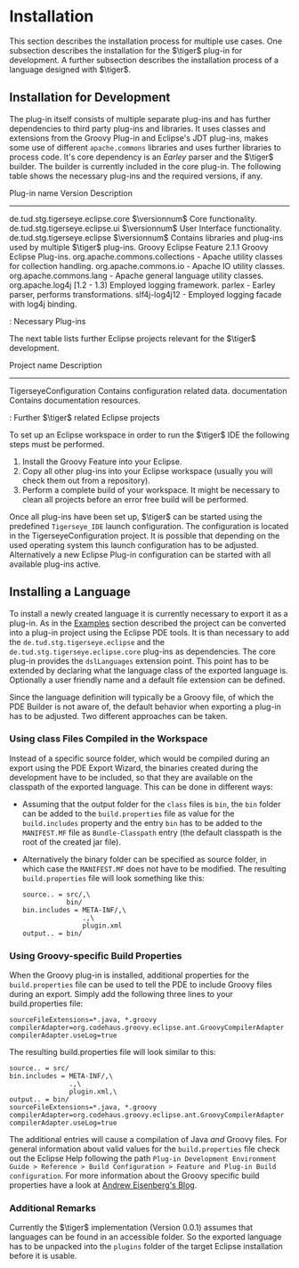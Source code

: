 # Installation

This section describes the installation process for multiple use cases.
One subsection describes the installation for the $\tiger$ plug-in for
development. A further subsection describes the installation process of
a language designed with $\tiger$.

## Installation for Development

The plug-in itself consists of multiple separate plug-ins and has
further dependencies to third party plug-ins and libraries. It uses
classes and extensions from the Groovy Plug-in and Eclipse's JDT
plug-ins, makes some use of different `apache.commons` libraries and
uses further libraries to process code. It's core dependency is an
*Earley* parser and the $\tiger$ builder. The builder is currently
included in the core plug-in. The following table shows the necessary
plug-ins and the required versions, if any.

  Plug-in name                        Version         Description
  ----------------------------------- --------------- ---------------------------------------------------------------------
  de.tud.stg.tigerseye.eclipse.core   $\versionnum$   Core functionality.
  de.tud.stg.tigerseye.eclipse.ui     $\versionnum$   User Interface functionality.
  de.tud.stg.tigerseye.eclipse        $\versionnum$   Contains libraries and plug-ins used by multiple $\tiger$ plug-ins.
  Groovy Eclipse Feature              2.1.1           Groovy Eclipse Plug-ins.
  org.apache.commons.collections      -               Apache utility classes for collection handling.
  org.apache.commons.io               -               Apache IO utility classes.
  org.apache.commons.lang             -               Apache general language utility classes.
  org.apache.log4j                    [1.2 - 1.3)     Employed logging framework.
  parlex                              -               Earley parser, performs transformations.
  slf4j-log4j12                       -               Employed logging facade with log4j binding.

  : Necessary Plug-ins

The next table lists
further Eclipse projects relevant for the $\tiger$ development.

  Project name             Description
  ------------------------ --------------------------------------
  TigerseyeConfiguration   Contains configuration related data.
  documentation            Contains documentation resources.

  : Further $\tiger$ related Eclipse projects

To set up an Eclipse workspace in order to run the $\tiger$ IDE the
following steps must be performed.

1.  Install the Groovy Feature into your Eclipse.
2.  Copy all other plug-ins into your Eclipse workspace (usually you
    will check them out from a repository).
3.  Perform a complete build of your workspace. It might be necessary to
    clean all projects before an error free build will be performed.

Once all plug-ins have been set up, $\tiger$ can be started using the
predefined `Tigerseye_IDE` launch configuration. The configuration is
located in the TigerseyeConfiguration project. It is possible that
depending on the used operating system this launch configuration has to
be adjusted. Alternatively a new Eclipse Plug-in configuration can be
started with all available plug-ins active.

## Installing a Language

To install a newly created language it is currently necessary to export
it as a plug-in. As in the [Examples](#examples) section described the
project can be converted into a plug-in project using the Eclipse PDE
tools. It is than necessary to add the `de.tud.stg.tigerseye.eclipse` and the
`de.tud.stg.tigerseye.eclipse.core` plug-ins as dependencies. The core
plug-in provides the `dslLanguages` extension point. This point has to
be extended by declaring what the language class of the exported
language is. Optionally a user friendly name and a default file
extension can be defined.

Since the language definition will typically be a Groovy file, of which the PDE Builder
is not aware of, the
default behavior when exporting a plug-in has to be adjusted.
Two different approaches can be taken.

### Using class Files Compiled in the Workspace 

Instead of
a specific source folder, which would be compiled during an export
using the PDE Export Wizard, the binaries created during the development
have to be included, so that they are available on the classpath of the
exported language. This can be done in different ways:

-   Assuming that the output folder for the `class` files is `bin`,  the `bin`
    folder can be added
    to the `build.properties` file as value for the `build.includes` property
    and the entry `bin` has to be added to the `MANIFEST.MF` file as
    `Bundle-Classpath` entry (the default classpath is the root of the
    created jar file).
-   Alternatively the binary folder can be specified as source folder,
    in which case the `MANIFEST.MF` does not have to be modified. The
    resulting `build.properties` file will look something like
    this:

        source.. = src/,\
                   bin/
        bin.includes = META-INF/,\
                       .,\
                       plugin.xml
        output.. = bin/

### Using Groovy-specific Build Properties

When the Groovy plug-in is installed, additional properties for the
`build.properties` file can be used to tell the PDE to include Groovy
files during an export. Simply add the following three lines to your build.properties file:

    sourceFileExtensions=*.java, *.groovy
    compilerAdapter=org.codehaus.groovy.eclipse.ant.GroovyCompilerAdapter
    compilerAdapter.useLog=true

The resulting build.properties file will look similar to this:

    source.. = src/
    bin.includes = META-INF/,\
                   .,\
                   plugin.xml,\
    output.. = bin/
    sourceFileExtensions=*.java, *.groovy
    compilerAdapter=org.codehaus.groovy.eclipse.ant.GroovyCompilerAdapter
    compilerAdapter.useLog=true

The additional entries will cause a compilation of Java *and* Groovy files.
For general information about valid values for the `build.properties` file check out
the Eclipse Help following the path `Plug-in Development Environment Guide > Reference > Build Configuration > Feature and Plug-in Build configuration`.
For more information about the Groovy specific build properties have a look
at [Andrew Eisenberg's Blog][andrewsblog].
 

[andrewsblog]: http://contraptionsforprogramming.blogspot.com/2010/08/groovy-pde-redux.html

### Additional Remarks

Currently the $\tiger$ implementation (Version 0.0.1) assumes
that languages can be found in an accessible folder. So the exported
language has to be unpacked into the `plugins` folder of the target
Eclipse installation before it is usable.

